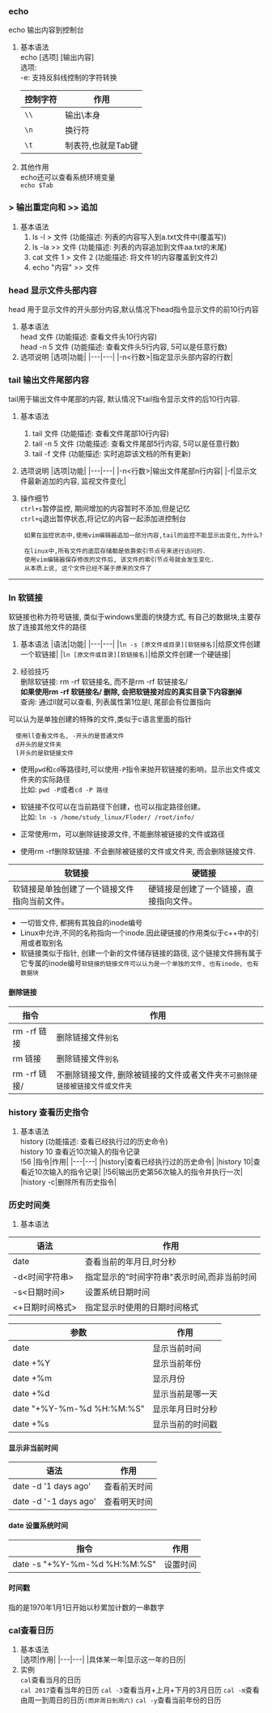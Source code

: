 ### echo
echo 输出内容到控制台
1. 基本语法\
   echo [选项] [输出内容]\
   选项:\
   -e: 支持反斜线控制的字符转换

   |控制字符|作用|
   |---|---|
   |`\\`|输出\本身|
   |`\n`|换行符|
   |`\t`|制表符,也就是Tab键|
2. 其他作用\
   echo还可以查看系统环境变量\
   `echo $Tab`

### > 输出重定向和 >> 追加
1. 基本语法
   1. ls -l > 文件 (功能描述: 列表的内容写入到a.txt文件中(覆盖写))
   2. ls -la >> 文件 (功能描述: 列表的内容追加到文件aa.txt的末尾)
   3. cat 文件 1 > 文件 2 (功能描述: 将文件1的内容覆盖到文件2)
   4. echo "内容" >> 文件

### head 显示文件头部内容
head 用于显示文件的开头部分内容,默认情况下head指令显示文件的前10行内容
1. 基本语法\
   head 文件 (功能描述: 查看文件头10行内容)\
   head -n 5 文件 (功能描述: 查看文件头5行内容, 5可以是任意行数)
2. 选项说明
   |选项|功能|
   |---|---|
   |-n<行数>|指定显示头部内容的行数|

### tail 输出文件尾部内容
tail用于输出文件中尾部的内容, 默认情况下tail指令显示文件的后10行内容.
1. 基本语法
   1. tail 文件 (功能描述: 查看文件尾部10行内容)
   2. tail -n 5 文件 (功能描述: 查看文件尾部5行内容, 5可以是任意行数)
   3. tail -f 文件 (功能描述: 实时追踪该文档的所有更新)
2. 选项说明
   |选项|功能|
   |---|---|
   |-n<行数>|输出文件尾部n行内容|
   |-f|显示文件最新追加的内容, 监视文件变化|

3. 操作细节\
   `ctrl+s`暂停监控, 期间增加的内容暂时不添加,但是记忆\
   `ctrl+q`退出暂停状态,将记忆的内容一起添加进控制台

        如果在监控状态中,使用vim编辑器追加一部分内容,tail的监控不能显示出变化,为什么?
        
        在linux中,所有文件的底层存储都是依靠索引节点号来进行访问的.
        使用vim编辑器保存修改的文件后, 该文件的索引节点号就会发生变化.
        从本质上说, 这个文件已经不属于原来的文件了

---
### ln 软链接
   软链接也称为符号链接, 类似于windows里面的快捷方式, 有自己的数据块,主要存放了连接其他文件的路径
1. 基本语法
   |语法|功能|
   |---|---|
   |`ln -s [原文件或目录][软链接名]`|给原文件创建一个软链接|
   |`ln [原文件或目录][软链接名]`|给原文件创建一个硬链接|

2. 经验技巧\
   删除软链接: rm -rf 软链接名, 而不是rm -rf 软链接名/\
   **如果使用rm -rf 软链接名/ 删除, 会把软链接对应的真实目录下内容删掉**\
   查询: 通过ll就可以查看, 列表属性第1位是l, 尾部会有位置指向

可以认为是单独创建的特殊的文件,类似于c语言里面的指针

      使用ll查看文件名, -开头的是普通文件
      d开头的是文件夹
      l开头的是软链接文件

- 使用`pwd`和`cd`等路径时,可以使用`-P`指令来抛开软链接的影响，显示出文件或文件夹的实际路径\
比如: `pwd -P`或者`cd -P 路径`

- 软链接不仅可以在当前路径下创建，也可以指定路径创建。\
比如: `ln -s /home/study_linux/Floder/ /root/info/`
- 正常使用rm，可以删除链接源文件, 不能删除被链接的文件或路径
- 使用rm -rf删除软链接. 不会删除被链接的文件或文件夹, 而会删除链接文件.

|软链接|硬链接|
|---|---|
|软链接是单独创建了一个链接文件指向当前文件。|硬链接是创建了一个链接，直接指向文件。|

- 一切皆文件, 都拥有其独自的inode编号
- Linux中允许,不同的名称指向一个inode.因此硬链接的作用类似于c++中的引用或者取别名
- 软链接类似于指针, 创建一个新的文件储存链接的路径, 这个链接文件拥有属于它专属的inode编号`软链接的链接文件可以认为是一个单独的文件, 也有inode, 也有数据块`
#### 删除链接
|指令|作用|
|---|---|
|rm -rf 链接|删除链接文件`别名`|
|rm 链接|删除链接文件`别名`|
|rm -rf 链接/|不删除链接文件, 删除被链接的文件或者文件夹`不可删除硬链接被链接文件或文件夹`|

### history 查看历史指令
1. 基本语法\
   history (功能描述: 查看已经执行过的历史命令)\
   history 10 查看近10次输入的指令记录\
   !56
   |指令|作用|
   |---|---|
   |history|查看已经执行过的历史命令|
   |history 10|查看近10次输入的指令记录|
   |!56|输出历史第56次输入的指令并执行一次|
   |history -c|删除所有历史指令|

### 历史时间类
1. 基本语法

|语法|作用|
|---|---|
|date|查看当前的年月日,时分秒|
|-d<时间字符串>|指定显示的"时间字符串"表示时间,而非当前时间|
|-s<日期时间>|设置系统日期时间|
|<+日期时间格式>|指定显示时使用的日期时间格式|

|参数|作用|
|---|---|
|date|显示当前时间|
|date +%Y|显示当前年份|
|date +%m|显示月份|
|date +%d|显示当前是哪一天|
|date "+%Y-%m-%d %H:%M:%S"|显示年月日时分秒|
|date +%s|显示当前的时间戳|

#### 显示非当前时间
|语法|作用|
|---|---|
|date -d '1 days ago'|查看前天时间|
|date -d '-1 days ago'|查看明天时间|

#### date 设置系统时间
|指令|作用|
|---|---|
|date -s "+%Y-%m-%d %H:%M:%S"|设置时间|
#### 时间戳
指的是1970年1月1日开始以秒累加计数的一串数字

### cal查看日历
1. 基本语法\
   |选项|作用|
   |---|---|
   |具体某一年|显示这一年的日历|
2. 实例\
   `cal`查看当月的日历\
   `cal 2017`查看当年的日历
   `cal -3`查看当月+上月+下月的3月日历
   `cal -m`查看由周一到周日的日历`(而非周日到周六)`
   `cal -y`查看当前年份的日历
